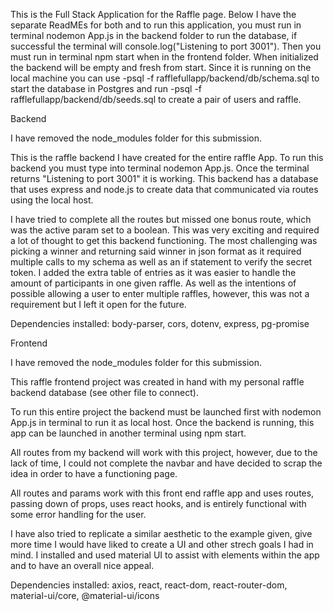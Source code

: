 This is the Full Stack Application for the Raffle page. Below I have the separate ReadMEs for both and to run this application, you must run in terminal nodemon App.js in the backend folder to run the database, if successful the terminal will console.log("Listening to port 3001"). Then you must run in terminal npm start when in the frontend folder. When initialized the backend will be empty and fresh from start. Since it is running on the local machine you can use -psql -f rafflefullapp/backend/db/schema.sql to start the database in Postgres and run -psql -f rafflefullapp/backend/db/seeds.sql to create a pair of users and raffle.


Backend

I have removed the node_modules folder for this submission.

This is the raffle backend I have created for the entire raffle App. To run this backend you must type into terminal nodemon App.js. Once the terminal returns "Listening to port 3001" it is working. This backend has a database that uses express and node.js to create data that communicated via routes using the local host.

I have tried to complete all the routes but missed one bonus route, which was the active param set to a boolean. This was very exciting and required a lot of thought to get this backend functioning. The most challenging was picking a winner and returning said winner in json format as it required multiple calls to my schema as well as an if statement to verify the secret token. I added the extra table of entries as it was easier to handle the amount of participants in one given raffle. As well as the intentions of possible allowing a user to enter multiple raffles, however, this was not a requirement but I left it open for the future. 

Dependencies installed: body-parser, cors, dotenv, express, pg-promise

Frontend

I have removed the node_modules folder for this submission.

This raffle frontend project was created in hand with my personal raffle backend database (see other file to connect).

To run this entire project the backend must be launched first with nodemon App.js in terminal to run it as local host. Once the backend is running, this app can be launched in another terminal using npm start.

All routes from my backend will work with this project, however, due to the lack of time, I could not complete the navbar and have decided to scrap the idea in order to have a functioning page.

All routes and params work with this front end raffle app and uses routes, passing down of props, uses react hooks, and is entirely functional with some error handling for the user.

I have also tried to replicate a similar aesthetic to the example given, give more time I would have liked to create a UI and other strech goals I had in mind. I installed and used material UI to assist with elements within the app and to have an overall nice appeal.

Dependencies installed: axios, react, react-dom, react-router-dom, material-ui/core, @material-ui/icons